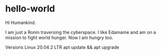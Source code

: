 # hello-world

Hi Humankind.

I am just a Ronin traversing the cyberspace. I like Edamame and am on a mission to fight world hunger.
Now I am hungry too.

Versions
Linux 20.04.2 LTR
apt update && apt upgrade

